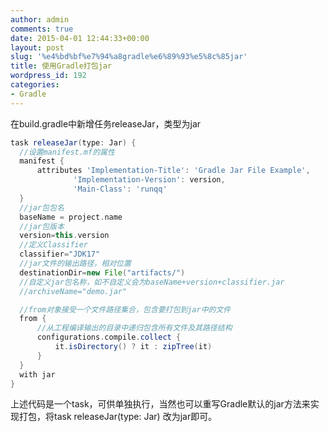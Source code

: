 ```yaml
---
author: admin
comments: true
date: 2015-04-01 12:44:33+00:00
layout: post
slug: '%e4%bd%bf%e7%94%a8gradle%e6%89%93%e5%8c%85jar'
title: 使用Gradle打包jar
wordpress_id: 192
categories:
- Gradle
---
```

在build.gradle中新增任务releaseJar，类型为jar
```groovy
task releaseJar(type: Jar) {
  //设置manifest.mf的属性
  manifest {
      attributes 'Implementation-Title': 'Gradle Jar File Example',
              'Implementation-Version': version,
              'Main-Class': 'runqq'
  }
  //jar包包名
  baseName = project.name
  //jar包版本
  version=this.version
  //定义Classifier
  classifier="JDK17"
  //jar文件的输出路径，相对位置
  destinationDir=new File("artifacts/")
  //自定义jar包名称，如不自定义会为baseName+version+classifier.jar
  //archiveName="demo.jar"

  //from对象接受一个文件路径集合，包含要打包到jar中的文件
  from {
      //从工程编译输出的目录中递归包含所有文件及其路径结构
      configurations.compile.collect {
          it.isDirectory() ? it : zipTree(it)
      }
  }
  with jar
}
```
上述代码是一个task，可供单独执行，当然也可以重写Gradle默认的jar方法来实现打包，将task releaseJar(type: Jar) 改为jar即可。
